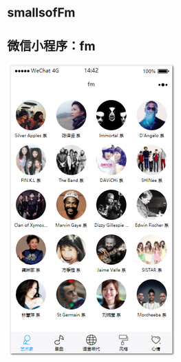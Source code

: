 # smallsofFm
# 微信小程序：fm
![](https://raw.githubusercontent.com/keepsaunter/samllsofFm/master/images/ui.png)
